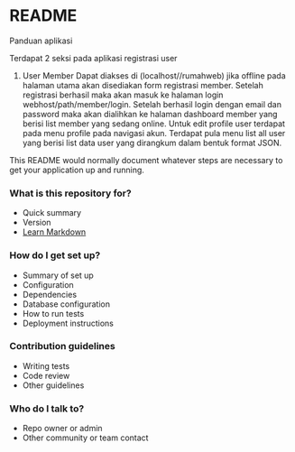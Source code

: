 # README #

Panduan aplikasi

Terdapat 2 seksi pada aplikasi registrasi user

1. User Member
Dapat diakses di (localhost//rumahweb) jika offline
pada halaman utama akan disediakan form registrasi member. Setelah registrasi berhasil maka akan masuk ke halaman login webhost/path/member/login.
Setelah berhasil login dengan email dan password maka akan dialihkan ke halaman dashboard member yang berisi list member yang sedang online.
Untuk edit profile user terdapat pada menu profile pada navigasi akun.
Terdapat pula menu list all user yang berisi list data user yang dirangkum dalam bentuk format JSON.

This README would normally document whatever steps are necessary to get your application up and running.

### What is this repository for? ###

* Quick summary
* Version
* [Learn Markdown](https://bitbucket.org/tutorials/markdowndemo)

### How do I get set up? ###

* Summary of set up
* Configuration
* Dependencies
* Database configuration
* How to run tests
* Deployment instructions

### Contribution guidelines ###

* Writing tests
* Code review
* Other guidelines

### Who do I talk to? ###

* Repo owner or admin
* Other community or team contact

